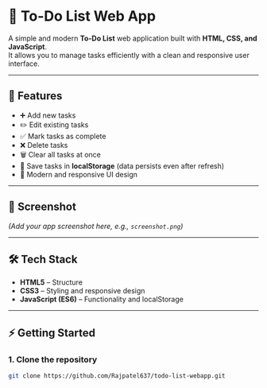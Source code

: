 # 📝 To-Do List Web App

A simple and modern **To-Do List** web application built with **HTML, CSS, and JavaScript**.  
It allows you to manage tasks efficiently with a clean and responsive user interface.

---

## 🚀 Features

- ➕ Add new tasks
- ✏️ Edit existing tasks
- ✅ Mark tasks as complete
- ❌ Delete tasks
- 🗑️ Clear all tasks at once
- 💾 Save tasks in **localStorage** (data persists even after refresh)
- 🎨 Modern and responsive UI design

---

## 📸 Screenshot

_(Add your app screenshot here, e.g., `screenshot.png`)_

---

## 🛠️ Tech Stack

- **HTML5** – Structure
- **CSS3** – Styling and responsive design
- **JavaScript (ES6)** – Functionality and localStorage

---

## ⚡ Getting Started

### 1. Clone the repository

```bash
git clone https://github.com/Rajpatel637/todo-list-webapp.git
```
